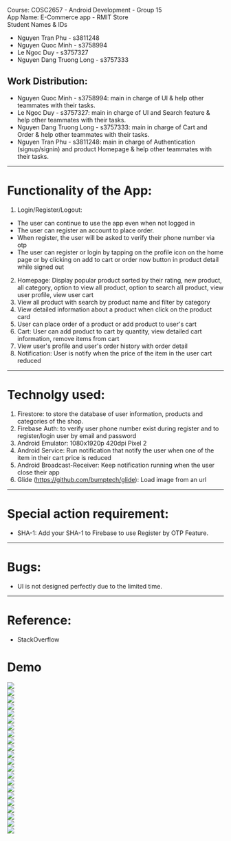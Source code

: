 Course: COSC2657 - Android Development - Group 15 <br />
App Name: E-Commerce app - RMIT Store <br />
Student Names & IDs
* Nguyen Tran Phu - s3811248
* Nguyen Quoc Minh - s3758994
* Le Ngoc Duy - s3757327
* Nguyen Dang Truong Long - s3757333   

## Work Distribution:
* Nguyen Quoc Minh - s3758994: main in charge of UI & help other teammates with their tasks.
* Le Ngoc Duy - s3757327: main in charge of UI and Search feature & help other teammates with their tasks.
* Nguyen Dang Truong Long - s3757333: main in charge of Cart and Order & help other teammates with their tasks.
* Nguyen Tran Phu - s3811248: main in charge of Authentication (signup/signin) and product Homepage & help other teammates with their tasks.	
--------------------------------------------
# Functionality of the App:
1. Login/Register/Logout:
- The user can continue to use the app even when not logged in
- The user can register an account to place order.
- When register, the user will be asked to verify their phone number via otp
- The user can register or login by tapping on the profile icon on the home page or by clicking on add to cart or 
  order now button in product detail while signed out
2. Homepage: Display popular product sorted by their rating, new product, all category, option to view all product, option to search all product, view user profile, view user cart
3. View all product with search by product name and filter by category
4. View detailed information about a product when click on the product card
5. User can place order of a product or add product to user's cart
6. Cart: User can add product to cart by quantity, view detailed cart information, remove items from cart
7. View user's profile and user's order history with order detail
8. Notification: User is notify when the price of the item in the user cart reduced
--------------------------------------------
# Technolgy used:
1. Firestore: to store the database of user information, products and categories of the shop.
2. Firebase Auth: to verify user phone number exist during register and to register/login user by email and password
3. Android Emulator: 1080x1920p 420dpi Pixel 2
4. Android Service: Run notification that notify the user when one of the item in their cart price is reduced
5. Android Broadcast-Receiver: Keep notification running when the user close their app 
6. Glide (https://github.com/bumptech/glide): Load image from an url
--------------------------------------------
# Special action requirement:
- SHA-1: Add your SHA-1 to Firebase to use Register by OTP Feature.
--------------------------------------------
# Bugs:
- UI is not designed perfectly due to the limited time.  
--------------------------------------------
# Reference:
- StackOverflow

# Demo
![](demo-images/p1.jpg)<br />
![](demo-images/p2.jpg)<br />
![](demo-images/p3.jpg)<br />
![](demo-images/p4.jpg)<br />
![](demo-images/p5.jpg)<br />
![](demo-images/p6.jpg)<br />
![](demo-images/p7.jpg)<br />
![](demo-images/p8.jpg)<br />
![](demo-images/p9.jpg)<br />
![](demo-images/p10.jpg)<br />
![](demo-images/p11.jpg)<br />
![](demo-images/p12.jpg)<br />
![](demo-images/p13.jpg)<br />
![](demo-images/p14.jpg)<br />
![](demo-images/p15.jpg)<br />
![](demo-images/p16.jpg)<br />
![](demo-images/p17.jpg)<br />
![](demo-images/p18.jpg)<br />
![](demo-images/p19.jpg)<br />
![](demo-images/p20.jpg)<br />
![](demo-images/p21.jpg)<br />
![](demo-images/p22.jpg)

